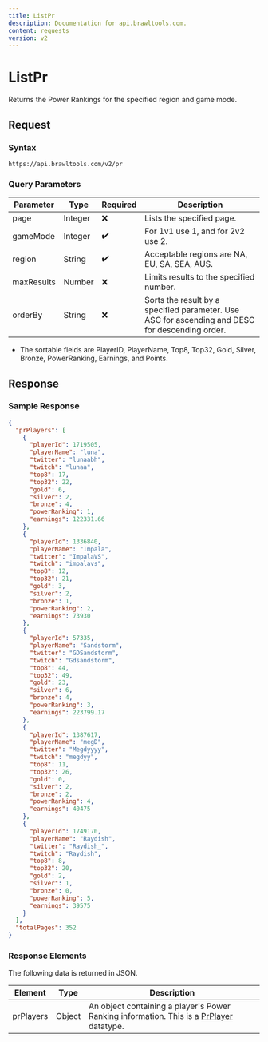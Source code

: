 ```yaml
---
title: ListPr
description: Documentation for api.brawltools.com.
content: requests
version: v2
---
```


# ListPr

Returns the Power Rankings for the specified region and game mode.

## Request

### Syntax

```url
https://api.brawltools.com/v2/pr
```

### Query Parameters

| Parameter  | Type    | Required | Description                                                  |
| ---------- | ------- | -------- | ------------------------------------------------------------ |
| page       | Integer | ❌        | Lists the specified page.                                    |
| gameMode   | Integer | ✔️        | For 1v1 use 1, and for 2v2 use 2.                            |
| region     | String  | ✔️        | Acceptable regions are NA, EU, SA, SEA, AUS.                 |
| maxResults | Number  | ❌        | Limits results to the specified number.                      |
| orderBy    | String  | ❌        | Sorts the result by a specified parameter. Use ASC for ascending and DESC for descending order. |

- The sortable fields are PlayerID, PlayerName, Top8, Top32, Gold, Silver, Bronze, PowerRanking, Earnings, and Points.

## Response

### Sample Response

```json
{
  "prPlayers": [
    {
      "playerId": 1719505,
      "playerName": "luna",
      "twitter": "lunaabh",
      "twitch": "lunaa",
      "top8": 17,
      "top32": 22,
      "gold": 6,
      "silver": 2,
      "bronze": 4,
      "powerRanking": 1,
      "earnings": 122331.66
    },
    {
      "playerId": 1336840,
      "playerName": "Impala",
      "twitter": "ImpalaVS",
      "twitch": "impalavs",
      "top8": 12,
      "top32": 21,
      "gold": 3,
      "silver": 2,
      "bronze": 1,
      "powerRanking": 2,
      "earnings": 73930
    },
    {
      "playerId": 57335,
      "playerName": "Sandstorm",
      "twitter": "GDSandstorm",
      "twitch": "Gdsandstorm",
      "top8": 44,
      "top32": 49,
      "gold": 23,
      "silver": 6,
      "bronze": 4,
      "powerRanking": 3,
      "earnings": 223799.17
    },
    {
      "playerId": 1387617,
      "playerName": "megD",
      "twitter": "Megdyyyy",
      "twitch": "megdyy",
      "top8": 11,
      "top32": 26,
      "gold": 0,
      "silver": 2,
      "bronze": 2,
      "powerRanking": 4,
      "earnings": 40475
    },
    {
      "playerId": 1749170,
      "playerName": "Raydish",
      "twitter": "Raydish_",
      "twitch": "Raydish",
      "top8": 8,
      "top32": 20,
      "gold": 2,
      "silver": 1,
      "bronze": 0,
      "powerRanking": 5,
      "earnings": 39575
    }
  ],
  "totalPages": 352
}
```

### Response Elements

The following data is returned in JSON.

| Element   | Type   | Description                                                                                                                    |
| --------- | ------ | ------------------------------------------------------------------------------------------------------------------------------ |
| prPlayers | Object | An object containing a player's Power Ranking information. This is a <a href="../../datatypes/prplayer">PrPlayer</a> datatype. |
